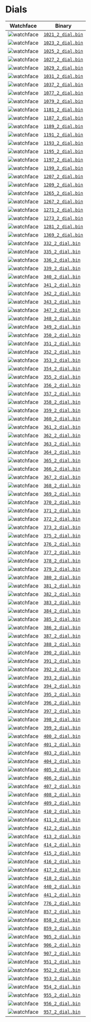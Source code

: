# Dials 

 | Watchface | Binary |  
 | -- | -- |  
 | ![watchface](1021_2_dial.png?raw=true "watchface") | [`1021_2_dial.bin`](https://github.com/fbiego/watch-face-wearfit/raw/main/dials/HW22/1021_2_dial.bin) |  
 | ![watchface](1023_2_dial.png?raw=true "watchface") | [`1023_2_dial.bin`](https://github.com/fbiego/watch-face-wearfit/raw/main/dials/HW22/1023_2_dial.bin) |  
 | ![watchface](1025_2_dial.png?raw=true "watchface") | [`1025_2_dial.bin`](https://github.com/fbiego/watch-face-wearfit/raw/main/dials/HW22/1025_2_dial.bin) |  
 | ![watchface](1027_2_dial.png?raw=true "watchface") | [`1027_2_dial.bin`](https://github.com/fbiego/watch-face-wearfit/raw/main/dials/HW22/1027_2_dial.bin) |  
 | ![watchface](1029_2_dial.png?raw=true "watchface") | [`1029_2_dial.bin`](https://github.com/fbiego/watch-face-wearfit/raw/main/dials/HW22/1029_2_dial.bin) |  
 | ![watchface](1031_2_dial.png?raw=true "watchface") | [`1031_2_dial.bin`](https://github.com/fbiego/watch-face-wearfit/raw/main/dials/HW22/1031_2_dial.bin) |  
 | ![watchface](1037_2_dial.png?raw=true "watchface") | [`1037_2_dial.bin`](https://github.com/fbiego/watch-face-wearfit/raw/main/dials/HW22/1037_2_dial.bin) |  
 | ![watchface](1077_2_dial.png?raw=true "watchface") | [`1077_2_dial.bin`](https://github.com/fbiego/watch-face-wearfit/raw/main/dials/HW22/1077_2_dial.bin) |  
 | ![watchface](1079_2_dial.png?raw=true "watchface") | [`1079_2_dial.bin`](https://github.com/fbiego/watch-face-wearfit/raw/main/dials/HW22/1079_2_dial.bin) |  
 | ![watchface](1181_2_dial.png?raw=true "watchface") | [`1181_2_dial.bin`](https://github.com/fbiego/watch-face-wearfit/raw/main/dials/HW22/1181_2_dial.bin) |  
 | ![watchface](1187_2_dial.png?raw=true "watchface") | [`1187_2_dial.bin`](https://github.com/fbiego/watch-face-wearfit/raw/main/dials/HW22/1187_2_dial.bin) |  
 | ![watchface](1189_2_dial.png?raw=true "watchface") | [`1189_2_dial.bin`](https://github.com/fbiego/watch-face-wearfit/raw/main/dials/HW22/1189_2_dial.bin) |  
 | ![watchface](1191_2_dial.png?raw=true "watchface") | [`1191_2_dial.bin`](https://github.com/fbiego/watch-face-wearfit/raw/main/dials/HW22/1191_2_dial.bin) |  
 | ![watchface](1193_2_dial.png?raw=true "watchface") | [`1193_2_dial.bin`](https://github.com/fbiego/watch-face-wearfit/raw/main/dials/HW22/1193_2_dial.bin) |  
 | ![watchface](1195_2_dial.png?raw=true "watchface") | [`1195_2_dial.bin`](https://github.com/fbiego/watch-face-wearfit/raw/main/dials/HW22/1195_2_dial.bin) |  
 | ![watchface](1197_2_dial.png?raw=true "watchface") | [`1197_2_dial.bin`](https://github.com/fbiego/watch-face-wearfit/raw/main/dials/HW22/1197_2_dial.bin) |  
 | ![watchface](1199_2_dial.png?raw=true "watchface") | [`1199_2_dial.bin`](https://github.com/fbiego/watch-face-wearfit/raw/main/dials/HW22/1199_2_dial.bin) |  
 | ![watchface](1207_2_dial.png?raw=true "watchface") | [`1207_2_dial.bin`](https://github.com/fbiego/watch-face-wearfit/raw/main/dials/HW22/1207_2_dial.bin) |  
 | ![watchface](1209_2_dial.png?raw=true "watchface") | [`1209_2_dial.bin`](https://github.com/fbiego/watch-face-wearfit/raw/main/dials/HW22/1209_2_dial.bin) |  
 | ![watchface](1265_2_dial.png?raw=true "watchface") | [`1265_2_dial.bin`](https://github.com/fbiego/watch-face-wearfit/raw/main/dials/HW22/1265_2_dial.bin) |  
 | ![watchface](1267_2_dial.png?raw=true "watchface") | [`1267_2_dial.bin`](https://github.com/fbiego/watch-face-wearfit/raw/main/dials/HW22/1267_2_dial.bin) |  
 | ![watchface](1271_2_dial.png?raw=true "watchface") | [`1271_2_dial.bin`](https://github.com/fbiego/watch-face-wearfit/raw/main/dials/HW22/1271_2_dial.bin) |  
 | ![watchface](1273_2_dial.png?raw=true "watchface") | [`1273_2_dial.bin`](https://github.com/fbiego/watch-face-wearfit/raw/main/dials/HW22/1273_2_dial.bin) |  
 | ![watchface](1281_2_dial.png?raw=true "watchface") | [`1281_2_dial.bin`](https://github.com/fbiego/watch-face-wearfit/raw/main/dials/HW22/1281_2_dial.bin) |  
 | ![watchface](1369_2_dial.png?raw=true "watchface") | [`1369_2_dial.bin`](https://github.com/fbiego/watch-face-wearfit/raw/main/dials/HW22/1369_2_dial.bin) |  
 | ![watchface](332_2_dial.png?raw=true "watchface") | [`332_2_dial.bin`](https://github.com/fbiego/watch-face-wearfit/raw/main/dials/HW22/332_2_dial.bin) |  
 | ![watchface](335_2_dial.png?raw=true "watchface") | [`335_2_dial.bin`](https://github.com/fbiego/watch-face-wearfit/raw/main/dials/HW22/335_2_dial.bin) |  
 | ![watchface](336_2_dial.png?raw=true "watchface") | [`336_2_dial.bin`](https://github.com/fbiego/watch-face-wearfit/raw/main/dials/HW22/336_2_dial.bin) |  
 | ![watchface](339_2_dial.png?raw=true "watchface") | [`339_2_dial.bin`](https://github.com/fbiego/watch-face-wearfit/raw/main/dials/HW22/339_2_dial.bin) |  
 | ![watchface](340_2_dial.png?raw=true "watchface") | [`340_2_dial.bin`](https://github.com/fbiego/watch-face-wearfit/raw/main/dials/HW22/340_2_dial.bin) |  
 | ![watchface](341_2_dial.png?raw=true "watchface") | [`341_2_dial.bin`](https://github.com/fbiego/watch-face-wearfit/raw/main/dials/HW22/341_2_dial.bin) |  
 | ![watchface](342_2_dial.png?raw=true "watchface") | [`342_2_dial.bin`](https://github.com/fbiego/watch-face-wearfit/raw/main/dials/HW22/342_2_dial.bin) |  
 | ![watchface](343_2_dial.png?raw=true "watchface") | [`343_2_dial.bin`](https://github.com/fbiego/watch-face-wearfit/raw/main/dials/HW22/343_2_dial.bin) |  
 | ![watchface](347_2_dial.png?raw=true "watchface") | [`347_2_dial.bin`](https://github.com/fbiego/watch-face-wearfit/raw/main/dials/HW22/347_2_dial.bin) |  
 | ![watchface](348_2_dial.png?raw=true "watchface") | [`348_2_dial.bin`](https://github.com/fbiego/watch-face-wearfit/raw/main/dials/HW22/348_2_dial.bin) |  
 | ![watchface](349_2_dial.png?raw=true "watchface") | [`349_2_dial.bin`](https://github.com/fbiego/watch-face-wearfit/raw/main/dials/HW22/349_2_dial.bin) |  
 | ![watchface](350_2_dial.png?raw=true "watchface") | [`350_2_dial.bin`](https://github.com/fbiego/watch-face-wearfit/raw/main/dials/HW22/350_2_dial.bin) |  
 | ![watchface](351_2_dial.png?raw=true "watchface") | [`351_2_dial.bin`](https://github.com/fbiego/watch-face-wearfit/raw/main/dials/HW22/351_2_dial.bin) |  
 | ![watchface](352_2_dial.png?raw=true "watchface") | [`352_2_dial.bin`](https://github.com/fbiego/watch-face-wearfit/raw/main/dials/HW22/352_2_dial.bin) |  
 | ![watchface](353_2_dial.png?raw=true "watchface") | [`353_2_dial.bin`](https://github.com/fbiego/watch-face-wearfit/raw/main/dials/HW22/353_2_dial.bin) |  
 | ![watchface](354_2_dial.png?raw=true "watchface") | [`354_2_dial.bin`](https://github.com/fbiego/watch-face-wearfit/raw/main/dials/HW22/354_2_dial.bin) |  
 | ![watchface](355_2_dial.png?raw=true "watchface") | [`355_2_dial.bin`](https://github.com/fbiego/watch-face-wearfit/raw/main/dials/HW22/355_2_dial.bin) |  
 | ![watchface](356_2_dial.png?raw=true "watchface") | [`356_2_dial.bin`](https://github.com/fbiego/watch-face-wearfit/raw/main/dials/HW22/356_2_dial.bin) |  
 | ![watchface](357_2_dial.png?raw=true "watchface") | [`357_2_dial.bin`](https://github.com/fbiego/watch-face-wearfit/raw/main/dials/HW22/357_2_dial.bin) |  
 | ![watchface](358_2_dial.png?raw=true "watchface") | [`358_2_dial.bin`](https://github.com/fbiego/watch-face-wearfit/raw/main/dials/HW22/358_2_dial.bin) |  
 | ![watchface](359_2_dial.png?raw=true "watchface") | [`359_2_dial.bin`](https://github.com/fbiego/watch-face-wearfit/raw/main/dials/HW22/359_2_dial.bin) |  
 | ![watchface](360_2_dial.png?raw=true "watchface") | [`360_2_dial.bin`](https://github.com/fbiego/watch-face-wearfit/raw/main/dials/HW22/360_2_dial.bin) |  
 | ![watchface](361_2_dial.png?raw=true "watchface") | [`361_2_dial.bin`](https://github.com/fbiego/watch-face-wearfit/raw/main/dials/HW22/361_2_dial.bin) |  
 | ![watchface](362_2_dial.png?raw=true "watchface") | [`362_2_dial.bin`](https://github.com/fbiego/watch-face-wearfit/raw/main/dials/HW22/362_2_dial.bin) |  
 | ![watchface](363_2_dial.png?raw=true "watchface") | [`363_2_dial.bin`](https://github.com/fbiego/watch-face-wearfit/raw/main/dials/HW22/363_2_dial.bin) |  
 | ![watchface](364_2_dial.png?raw=true "watchface") | [`364_2_dial.bin`](https://github.com/fbiego/watch-face-wearfit/raw/main/dials/HW22/364_2_dial.bin) |  
 | ![watchface](365_2_dial.png?raw=true "watchface") | [`365_2_dial.bin`](https://github.com/fbiego/watch-face-wearfit/raw/main/dials/HW22/365_2_dial.bin) |  
 | ![watchface](366_2_dial.png?raw=true "watchface") | [`366_2_dial.bin`](https://github.com/fbiego/watch-face-wearfit/raw/main/dials/HW22/366_2_dial.bin) |  
 | ![watchface](367_2_dial.png?raw=true "watchface") | [`367_2_dial.bin`](https://github.com/fbiego/watch-face-wearfit/raw/main/dials/HW22/367_2_dial.bin) |  
 | ![watchface](368_2_dial.png?raw=true "watchface") | [`368_2_dial.bin`](https://github.com/fbiego/watch-face-wearfit/raw/main/dials/HW22/368_2_dial.bin) |  
 | ![watchface](369_2_dial.png?raw=true "watchface") | [`369_2_dial.bin`](https://github.com/fbiego/watch-face-wearfit/raw/main/dials/HW22/369_2_dial.bin) |  
 | ![watchface](370_2_dial.png?raw=true "watchface") | [`370_2_dial.bin`](https://github.com/fbiego/watch-face-wearfit/raw/main/dials/HW22/370_2_dial.bin) |  
 | ![watchface](371_2_dial.png?raw=true "watchface") | [`371_2_dial.bin`](https://github.com/fbiego/watch-face-wearfit/raw/main/dials/HW22/371_2_dial.bin) |  
 | ![watchface](372_2_dial.png?raw=true "watchface") | [`372_2_dial.bin`](https://github.com/fbiego/watch-face-wearfit/raw/main/dials/HW22/372_2_dial.bin) |  
 | ![watchface](373_2_dial.png?raw=true "watchface") | [`373_2_dial.bin`](https://github.com/fbiego/watch-face-wearfit/raw/main/dials/HW22/373_2_dial.bin) |  
 | ![watchface](375_2_dial.png?raw=true "watchface") | [`375_2_dial.bin`](https://github.com/fbiego/watch-face-wearfit/raw/main/dials/HW22/375_2_dial.bin) |  
 | ![watchface](376_2_dial.png?raw=true "watchface") | [`376_2_dial.bin`](https://github.com/fbiego/watch-face-wearfit/raw/main/dials/HW22/376_2_dial.bin) |  
 | ![watchface](377_2_dial.png?raw=true "watchface") | [`377_2_dial.bin`](https://github.com/fbiego/watch-face-wearfit/raw/main/dials/HW22/377_2_dial.bin) |  
 | ![watchface](378_2_dial.png?raw=true "watchface") | [`378_2_dial.bin`](https://github.com/fbiego/watch-face-wearfit/raw/main/dials/HW22/378_2_dial.bin) |  
 | ![watchface](379_2_dial.png?raw=true "watchface") | [`379_2_dial.bin`](https://github.com/fbiego/watch-face-wearfit/raw/main/dials/HW22/379_2_dial.bin) |  
 | ![watchface](380_2_dial.png?raw=true "watchface") | [`380_2_dial.bin`](https://github.com/fbiego/watch-face-wearfit/raw/main/dials/HW22/380_2_dial.bin) |  
 | ![watchface](381_2_dial.png?raw=true "watchface") | [`381_2_dial.bin`](https://github.com/fbiego/watch-face-wearfit/raw/main/dials/HW22/381_2_dial.bin) |  
 | ![watchface](382_2_dial.png?raw=true "watchface") | [`382_2_dial.bin`](https://github.com/fbiego/watch-face-wearfit/raw/main/dials/HW22/382_2_dial.bin) |  
 | ![watchface](383_2_dial.png?raw=true "watchface") | [`383_2_dial.bin`](https://github.com/fbiego/watch-face-wearfit/raw/main/dials/HW22/383_2_dial.bin) |  
 | ![watchface](384_2_dial.png?raw=true "watchface") | [`384_2_dial.bin`](https://github.com/fbiego/watch-face-wearfit/raw/main/dials/HW22/384_2_dial.bin) |  
 | ![watchface](385_2_dial.png?raw=true "watchface") | [`385_2_dial.bin`](https://github.com/fbiego/watch-face-wearfit/raw/main/dials/HW22/385_2_dial.bin) |  
 | ![watchface](386_2_dial.png?raw=true "watchface") | [`386_2_dial.bin`](https://github.com/fbiego/watch-face-wearfit/raw/main/dials/HW22/386_2_dial.bin) |  
 | ![watchface](387_2_dial.png?raw=true "watchface") | [`387_2_dial.bin`](https://github.com/fbiego/watch-face-wearfit/raw/main/dials/HW22/387_2_dial.bin) |  
 | ![watchface](388_2_dial.png?raw=true "watchface") | [`388_2_dial.bin`](https://github.com/fbiego/watch-face-wearfit/raw/main/dials/HW22/388_2_dial.bin) |  
 | ![watchface](390_2_dial.png?raw=true "watchface") | [`390_2_dial.bin`](https://github.com/fbiego/watch-face-wearfit/raw/main/dials/HW22/390_2_dial.bin) |  
 | ![watchface](391_2_dial.png?raw=true "watchface") | [`391_2_dial.bin`](https://github.com/fbiego/watch-face-wearfit/raw/main/dials/HW22/391_2_dial.bin) |  
 | ![watchface](392_2_dial.png?raw=true "watchface") | [`392_2_dial.bin`](https://github.com/fbiego/watch-face-wearfit/raw/main/dials/HW22/392_2_dial.bin) |  
 | ![watchface](393_2_dial.png?raw=true "watchface") | [`393_2_dial.bin`](https://github.com/fbiego/watch-face-wearfit/raw/main/dials/HW22/393_2_dial.bin) |  
 | ![watchface](394_2_dial.png?raw=true "watchface") | [`394_2_dial.bin`](https://github.com/fbiego/watch-face-wearfit/raw/main/dials/HW22/394_2_dial.bin) |  
 | ![watchface](395_2_dial.png?raw=true "watchface") | [`395_2_dial.bin`](https://github.com/fbiego/watch-face-wearfit/raw/main/dials/HW22/395_2_dial.bin) |  
 | ![watchface](396_2_dial.png?raw=true "watchface") | [`396_2_dial.bin`](https://github.com/fbiego/watch-face-wearfit/raw/main/dials/HW22/396_2_dial.bin) |  
 | ![watchface](397_2_dial.png?raw=true "watchface") | [`397_2_dial.bin`](https://github.com/fbiego/watch-face-wearfit/raw/main/dials/HW22/397_2_dial.bin) |  
 | ![watchface](398_2_dial.png?raw=true "watchface") | [`398_2_dial.bin`](https://github.com/fbiego/watch-face-wearfit/raw/main/dials/HW22/398_2_dial.bin) |  
 | ![watchface](399_2_dial.png?raw=true "watchface") | [`399_2_dial.bin`](https://github.com/fbiego/watch-face-wearfit/raw/main/dials/HW22/399_2_dial.bin) |  
 | ![watchface](400_2_dial.png?raw=true "watchface") | [`400_2_dial.bin`](https://github.com/fbiego/watch-face-wearfit/raw/main/dials/HW22/400_2_dial.bin) |  
 | ![watchface](401_2_dial.png?raw=true "watchface") | [`401_2_dial.bin`](https://github.com/fbiego/watch-face-wearfit/raw/main/dials/HW22/401_2_dial.bin) |  
 | ![watchface](403_2_dial.png?raw=true "watchface") | [`403_2_dial.bin`](https://github.com/fbiego/watch-face-wearfit/raw/main/dials/HW22/403_2_dial.bin) |  
 | ![watchface](404_2_dial.png?raw=true "watchface") | [`404_2_dial.bin`](https://github.com/fbiego/watch-face-wearfit/raw/main/dials/HW22/404_2_dial.bin) |  
 | ![watchface](405_2_dial.png?raw=true "watchface") | [`405_2_dial.bin`](https://github.com/fbiego/watch-face-wearfit/raw/main/dials/HW22/405_2_dial.bin) |  
 | ![watchface](406_2_dial.png?raw=true "watchface") | [`406_2_dial.bin`](https://github.com/fbiego/watch-face-wearfit/raw/main/dials/HW22/406_2_dial.bin) |  
 | ![watchface](407_2_dial.png?raw=true "watchface") | [`407_2_dial.bin`](https://github.com/fbiego/watch-face-wearfit/raw/main/dials/HW22/407_2_dial.bin) |  
 | ![watchface](408_2_dial.png?raw=true "watchface") | [`408_2_dial.bin`](https://github.com/fbiego/watch-face-wearfit/raw/main/dials/HW22/408_2_dial.bin) |  
 | ![watchface](409_2_dial.png?raw=true "watchface") | [`409_2_dial.bin`](https://github.com/fbiego/watch-face-wearfit/raw/main/dials/HW22/409_2_dial.bin) |  
 | ![watchface](410_2_dial.png?raw=true "watchface") | [`410_2_dial.bin`](https://github.com/fbiego/watch-face-wearfit/raw/main/dials/HW22/410_2_dial.bin) |  
 | ![watchface](411_2_dial.png?raw=true "watchface") | [`411_2_dial.bin`](https://github.com/fbiego/watch-face-wearfit/raw/main/dials/HW22/411_2_dial.bin) |  
 | ![watchface](412_2_dial.png?raw=true "watchface") | [`412_2_dial.bin`](https://github.com/fbiego/watch-face-wearfit/raw/main/dials/HW22/412_2_dial.bin) |  
 | ![watchface](413_2_dial.png?raw=true "watchface") | [`413_2_dial.bin`](https://github.com/fbiego/watch-face-wearfit/raw/main/dials/HW22/413_2_dial.bin) |  
 | ![watchface](414_2_dial.png?raw=true "watchface") | [`414_2_dial.bin`](https://github.com/fbiego/watch-face-wearfit/raw/main/dials/HW22/414_2_dial.bin) |  
 | ![watchface](415_2_dial.png?raw=true "watchface") | [`415_2_dial.bin`](https://github.com/fbiego/watch-face-wearfit/raw/main/dials/HW22/415_2_dial.bin) |  
 | ![watchface](416_2_dial.png?raw=true "watchface") | [`416_2_dial.bin`](https://github.com/fbiego/watch-face-wearfit/raw/main/dials/HW22/416_2_dial.bin) |  
 | ![watchface](417_2_dial.png?raw=true "watchface") | [`417_2_dial.bin`](https://github.com/fbiego/watch-face-wearfit/raw/main/dials/HW22/417_2_dial.bin) |  
 | ![watchface](418_2_dial.png?raw=true "watchface") | [`418_2_dial.bin`](https://github.com/fbiego/watch-face-wearfit/raw/main/dials/HW22/418_2_dial.bin) |  
 | ![watchface](440_2_dial.png?raw=true "watchface") | [`440_2_dial.bin`](https://github.com/fbiego/watch-face-wearfit/raw/main/dials/HW22/440_2_dial.bin) |  
 | ![watchface](441_2_dial.png?raw=true "watchface") | [`441_2_dial.bin`](https://github.com/fbiego/watch-face-wearfit/raw/main/dials/HW22/441_2_dial.bin) |  
 | ![watchface](776_2_dial.png?raw=true "watchface") | [`776_2_dial.bin`](https://github.com/fbiego/watch-face-wearfit/raw/main/dials/HW22/776_2_dial.bin) |  
 | ![watchface](857_2_dial.png?raw=true "watchface") | [`857_2_dial.bin`](https://github.com/fbiego/watch-face-wearfit/raw/main/dials/HW22/857_2_dial.bin) |  
 | ![watchface](858_2_dial.png?raw=true "watchface") | [`858_2_dial.bin`](https://github.com/fbiego/watch-face-wearfit/raw/main/dials/HW22/858_2_dial.bin) |  
 | ![watchface](859_2_dial.png?raw=true "watchface") | [`859_2_dial.bin`](https://github.com/fbiego/watch-face-wearfit/raw/main/dials/HW22/859_2_dial.bin) |  
 | ![watchface](905_2_dial.png?raw=true "watchface") | [`905_2_dial.bin`](https://github.com/fbiego/watch-face-wearfit/raw/main/dials/HW22/905_2_dial.bin) |  
 | ![watchface](906_2_dial.png?raw=true "watchface") | [`906_2_dial.bin`](https://github.com/fbiego/watch-face-wearfit/raw/main/dials/HW22/906_2_dial.bin) |  
 | ![watchface](907_2_dial.png?raw=true "watchface") | [`907_2_dial.bin`](https://github.com/fbiego/watch-face-wearfit/raw/main/dials/HW22/907_2_dial.bin) |  
 | ![watchface](951_2_dial.png?raw=true "watchface") | [`951_2_dial.bin`](https://github.com/fbiego/watch-face-wearfit/raw/main/dials/HW22/951_2_dial.bin) |  
 | ![watchface](952_2_dial.png?raw=true "watchface") | [`952_2_dial.bin`](https://github.com/fbiego/watch-face-wearfit/raw/main/dials/HW22/952_2_dial.bin) |  
 | ![watchface](953_2_dial.png?raw=true "watchface") | [`953_2_dial.bin`](https://github.com/fbiego/watch-face-wearfit/raw/main/dials/HW22/953_2_dial.bin) |  
 | ![watchface](954_2_dial.png?raw=true "watchface") | [`954_2_dial.bin`](https://github.com/fbiego/watch-face-wearfit/raw/main/dials/HW22/954_2_dial.bin) |  
 | ![watchface](955_2_dial.png?raw=true "watchface") | [`955_2_dial.bin`](https://github.com/fbiego/watch-face-wearfit/raw/main/dials/HW22/955_2_dial.bin) |  
 | ![watchface](956_2_dial.png?raw=true "watchface") | [`956_2_dial.bin`](https://github.com/fbiego/watch-face-wearfit/raw/main/dials/HW22/956_2_dial.bin) |  
 | ![watchface](957_2_dial.png?raw=true "watchface") | [`957_2_dial.bin`](https://github.com/fbiego/watch-face-wearfit/raw/main/dials/HW22/957_2_dial.bin) |  

